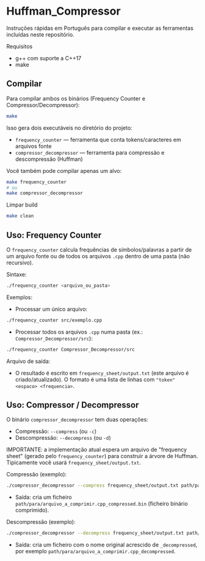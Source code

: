 # Huffman_Compressor

Instruções rápidas em Português para compilar e executar as ferramentas incluídas neste repositório.

Requisitos
- g++ com suporte a C++17
- make

Compilar
-----------
Para compilar ambos os binários (Frequency Counter e Compressor/Decompressor):

```bash
make
```

Isso gera dois executáveis no diretório do projeto:
- `frequency_counter` — ferramenta que conta tokens/caracteres em arquivos fonte
- `compressor_decompressor` — ferramenta para compressão e descompressão (Huffman)

Você também pode compilar apenas um alvo:

```bash
make frequency_counter
# ou
make compressor_decompressor
```

Limpar build

```bash
make clean
```

Uso: Frequency Counter
------------------------
O `frequency_counter` calcula frequências de símbolos/palavras a partir de um arquivo fonte ou de todos os arquivos `.cpp` dentro de uma pasta (não recursivo).

Sintaxe:
```bash
./frequency_counter <arquivo_ou_pasta>
```

Exemplos:
- Processar um único arquivo:
```bash
./frequency_counter src/exemplo.cpp
```
- Processar todos os arquivos `.cpp` numa pasta (ex.: `Compressor_Decompressor/src`):
```bash
./frequency_counter Compressor_Decompressor/src
```

Arquivo de saída:
- O resultado é escrito em `frequency_sheet/output.txt` (este arquivo é criado/atualizado). O formato é uma lista de linhas com `"token" <espaco> <frequencia>`.

Uso: Compressor / Decompressor
--------------------------------
O binário `compressor_decompressor` tem duas operações:
- Compressão: `--compress` (ou `-c`)
- Descompressão: `--decompress` (ou `-d`)

IMPORTANTE: a implementação atual espera um arquivo de "frequency sheet" (gerado pelo `frequency_counter`) para construir a árvore de Huffman. Tipicamente você usará `frequency_sheet/output.txt`.

Compressão (exemplo):
```bash
./compressor_decompressor --compress frequency_sheet/output.txt path/para/arquivo_a_comprimir.cpp
```
- Saída: cria um ficheiro `path/para/arquivo_a_comprimir.cpp_compressed.bin` (ficheiro binário comprimido).

Descompressão (exemplo):
```bash
./compressor_decompressor --decompress frequency_sheet/output.txt path/para/arquivo_a_comprimir.cpp_compressed.bin
```
- Saída: cria um ficheiro com o nome original acrescido de `_decompressed`, por exemplo `path/para/arquivo_a_comprimir.cpp_decompressed`.
